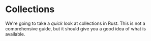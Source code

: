 # Collections

We're going to take a *quick* look at collections in Rust. This is not a comprehensive guide, but it should give you a good idea of what is available.